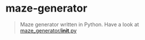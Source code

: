 # maze-generator
> Maze generator written in Python.
> Have a look at [maze\_generator/__init__.py](maze_generator/__init__.py)
